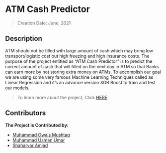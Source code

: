 # ATM Cash Predictor
> Creation Date: June, 2021
## Description
ATM should not be filled with large amount of cash which may bring low transport/logistic cost
but high freezing and high insurance costs. The purpose of the project entitled as “ATM Cash
Predictor” is to predict the correct amount of cash that will filled on the next day in ATM so that
Banks can earn more by not storing extra money on ATMs. To accomplish our goal we are using
some very famous Machine Learning Techniques called as Linear Regression and it’s an advance
version XGB Boost to train and test our models.

> To learn more about the project, Click [HERE](https://github.com/muhammadowaismushtaq/ATM-Cash-Predictor/blob/2d720c403119dba1548610b4ad34393b85cfa4bd/Documentation/Project%20Final%20Report.pdf).

## Contributors
<b> The Project is Contributed by: </b>
* [Muhammad Owais Mushtaq](https://github.com/muhammadowaismushtaq)
* [Muhammad Usman Umar](https://github.com/)
* [Shaharyar Amjad](https://github.com/)
